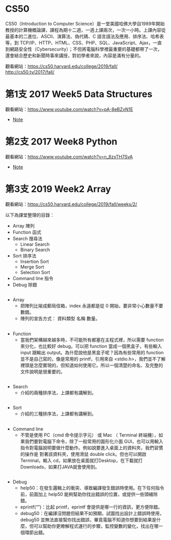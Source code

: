 # CS50

CS50（Introduction to Computer Science）是一堂美國哈佛大學自1989年開始教授的計算機概論課，課程為期十二週，一週上課兩次，一次一小時。上課內容從最基本的二進位、ASCII、演算法、偽代碼、C 語言語法及應用、排序法、哈希表等，到 TCP/IP、HTTP、HTML、CSS、PHP、SQL、JavaScript、Ajax，一直到網路安全性（Cybersecurity）；不但將電腦科學裡最重要的基礎都帶了一次，還會結合歷史和新聞時事來講授，對初學者來說，內容是滿有分量的。

觀看網站：https://cs50.harvard.edu/college/2019/fall/
         http://cs50.tv/2017/fall/
  
##

# 第1支 2017 Week5 Data Structures
 

觀看網站：https://www.youtube.com/watch?v=pA-8eBZvN1E

* [Note](https://docs.cs50.net/2017/fall/notes/5/lecture5.html)

# 第2支 2017 Week8 Python
 

觀看網站：https://www.youtube.com/watch?v=n_8zxTH7SvA

* [Note](https://docs.cs50.net/2017/fall/notes/8/lecture8.html)

# 第3支 2019 Week2 Array 

觀看網站：https://cs50.harvard.edu/college/2019/fall/weeks/2/

以下為課堂整理的目錄：

* Array 陣列
* Function 函式
* Search 搜尋法
  * Linear Search
  * Binary Search
* Sort 排序法
  * Insertion Sort
  * Merge Sort
  * Selection Sort
* Command line 指令
* Debug 除錯
   
##
* Array
  * 把陣列比喻成郵局信箱，index 永遠都是從 0 開始，要非常小心數量不要數錯。
  * 陣列的宣告方式： 資料類型 名稱 數量。
  
##
* Function 
  * 當我們架構越來越多時，不可能所有都塞在主程式裡，所以需要 function 來分化，也比較好 debug。可以把 function 當成一個黑盒子，有些輸入 input 跟輸出 output。為什麼說他是黑盒子呢？因為有些常用的 function 並不是自己寫的，像是常用的 printf，引用來自 <stdio.h>，我們並不了解裡頭是怎麼實現的，但知道如何使用它。所以一個清楚的命名、及完整的文件說明是很重要的。
  
##
* Search
   * 介紹的兩種排序法，上課都有講解到。
  
##
* Sort 
  * 介紹的三種排序法，上課都有講解到。
  
##
* Command line 
  * 不管是使用 PC（cmd 命令提示字元） 或 Mac （ Terminal 終端機），如果我們要對電腦下命令，除了一般常用的圖形化介面 GUI，也可以用輸入指令對電腦說明要做什麼動作。例如說要進入桌面上的資料夾，我們習慣的操作是 對著該資料夾，使用滑鼠 double click。但也可以開啟 Terminal，輸入 cd，如果放在桌面就打Desktop，在下載就打Downloads，如果打JAVA就會使用到。
  
##
* Debug
  * help50：在發生邏輯上的衝突、導致編譯發生錯誤時使用。在下任何指令前，前面加上 help50 能夠幫助你找出錯誤的位置，或提供一些頭緒除錯。
  * eprintf(“”)：比起 printf，eprintf 會提供是哪一行的資訊，更方便除錯。
  * debug50：在編譯沒問題但結果不如預期，試圖找出設計上錯誤時使用，debug50 並無法直接幫你找出錯誤，畢竟電腦不知道你想要到結果是什麼，但可以幫助你更暸解程式運行的步驟，監控變數的變化，找出在哪一個環節出錯。
  
  





